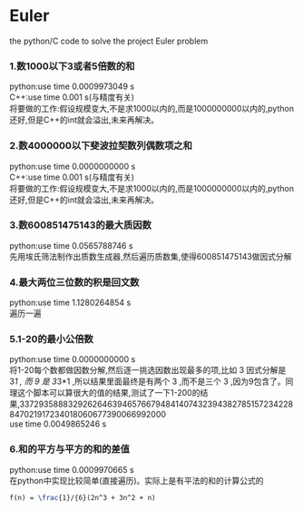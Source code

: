 # Euler
the python/C code to solve the project Euler problem

### 1.数1000以下3或者5倍数的和
python:use time 0.0009973049 s <br/>
C++:use time 0.001 s(与精度有关) <br/>
将要做的工作:假设规模变大,不是求1000以内的,而是1000000000以内的,python还好,但是C++的int就会溢出,未来再解决。<br/>

### 2.数4000000以下斐波拉契数列偶数项之和
python:use time 0.0000000000 s <br/>
C++:use time 0.001 s(与精度有关) <br/>
将要做的工作:假设规模变大,不是求1000以内的,而是1000000000以内的,python还好,但是C++的int就会溢出,未来再解决。<br/>

### 3.数600851475143的最大质因数
python:use time 0.0565788746 s <br/>
先用埃氏筛法制作出质数生成器,然后遍历质数集,使得600851475143做因式分解

### 4.最大两位三位数的积是回文数
python:use time 1.1280264854 s <br/>
遍历一遍

### 5.1-20的最小公倍数
python:use time 0.0000000000 s <br/>
将1-20每个数都做因数分解,然后逐一挑选因数出现最多的项,比如 3 因式分解是 3*1 , 而 9 是 3*3*1 ,所以结果里面最终是有两个 3 ,而不是三个 3 ,因为9包含了。同理这个脚本可以算很大的值的结果,测试了一下1-200的结果,337293588832926264639465766794841407432394382785157234228847021917234018060677390066992000<br/>
use time 0.0049865246 s

### 6.和的平方与平方的和的差值
python:use time 0.0009970665 s <br/>
在python中实现比较简单(直接遍历)。实际上是有平法的和的计算公式的
```tex
f(n) = \frac{1}/{6}(2n^3 + 3n^2 + n)
```